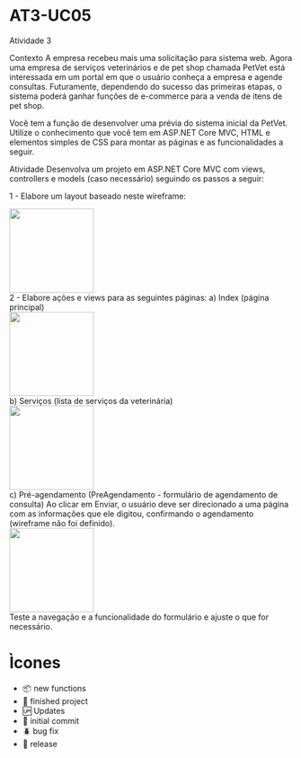 # AT3-UC05
  Atividade 3
 
Contexto
A empresa recebeu mais uma solicitação para sistema web. Agora uma empresa de serviços veterinários e de pet shop chamada PetVet está interessada em um portal em que o usuário conheça a empresa e agende consultas. Futuramente, dependendo do sucesso das primeiras etapas, o sistema poderá ganhar funções de e-commerce para a venda de itens de pet shop.
 
Você tem a função de desenvolver uma prévia do sistema inicial da PetVet. Utilize o conhecimento que você tem em ASP.NET Core MVC, HTML e elementos simples de CSS para montar as páginas e as funcionalidades a seguir.
 
Atividade
Desenvolva um projeto em ASP.NET Core MVC com views, controllers e models (caso necessário) seguindo os passos a seguir:
 
1 - Elabore um layout baseado neste wireframe:

<div aling="cente">
  <img src="![img1](https://user-images.githubusercontent.com/92065382/155868119-b26a68c9-485c-4f5a-90bd-53b1602d7add.png)" alt="" width="150px">
</div>
2 - Elabore ações e views para as seguintes páginas:
a) Index (página principal)
<div aling="center">
  <img src="![img2](https://user-images.githubusercontent.com/92065382/155868118-7614c784-fe96-40f6-9963-609084bbf025.png)" alt="" width="150px">
</div>
b) Serviços (lista de serviços da veterinária)
<div aling="center">
  <img src="![img3](https://user-images.githubusercontent.com/92065382/155868117-f67b38c6-787d-4617-9487-b816412a0936.png)" alt="" width="150px">
</div>
c) Pré-agendamento (PreAgendamento - formulário de agendamento de consulta)
 Ao clicar em Enviar, o usuário deve ser direcionado a uma página com as informações que ele digitou, confirmando o agendamento (wireframe não foi definido).
<div aling="center">
  <img src="![img4](https://user-images.githubusercontent.com/92065382/155868116-c1ad9119-edd2-4914-bd64-bd60e21fcbba.png" alt="" width="150px">
</div>
Teste a navegação e a funcionalidade do formulário e ajuste o que for necessário.
 

# Ìcones
- :package: new functions
- :balloon: finished project
- :up: Updates
- :school_satchel: initial commit
- :beetle: bug fix
- :checkered_flag: release